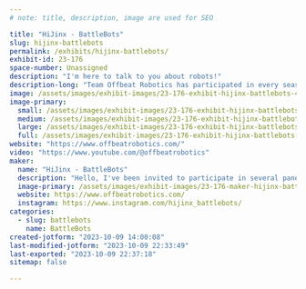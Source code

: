```yaml
---
# note: title, description, image are used for SEO

title: "HiJinx - BattleBots"
slug: hijinx-battlebots
permalink: /exhibits/hijinx-battlebots/
exhibit-id: 23-176
space-number: Unassigned
description: "I'm here to talk to you about robots!"
description-long: "Team Offbeat Robotics has participated in every season of BattleBots since the reboot. The robots have changed from Wrecks to Skorpios to HiJinx, and we are still innovating to bring new and unusual designs to this televised robot competition. "
image: /assets/images/exhibit-images/23-176-exhibit-hijinx-battlebots-43-hijinx-team-photo-7561-large.png
image-primary: 
  small: /assets/images/exhibit-images/23-176-exhibit-hijinx-battlebots-43-hijinx-team-photo-7561-small.png
  medium: /assets/images/exhibit-images/23-176-exhibit-hijinx-battlebots-43-hijinx-team-photo-7561-medium.png
  large: /assets/images/exhibit-images/23-176-exhibit-hijinx-battlebots-43-hijinx-team-photo-7561-large.png
  full: /assets/images/exhibit-images/23-176-exhibit-hijinx-battlebots-43-hijinx-team-photo-7561-full.png
website: "https://www.offbeatrobotics.com/"
video: "https://www.youtube.com/@offbeatrobotics"
maker: 
  name: "HiJinx - BattleBots"
  description: "Hello, I've been invited to participate in several panels at Maker Faire Orlando that will focus on BattleBots (I am the team captain for HiJinx, from Offbeat Robotics), as well as getting kids interested in STEM. I will be participating in the BattleBots VIP event and bringing an item from the show for auction. "
  image-primary: /assets/images/exhibit-images/23-176-maker-hijinx-battlebots-hijinx-team-photo-medium.png
  website: https://www.offbeatrobotics.com/
  instagram: https://www.instagram.com/hijinx_battlebots/
categories: 
  - slug: battlebots
    name: BattleBots
created-jotform: "2023-10-09 14:00:08"
last-modified-jotform: "2023-10-09 22:33:49"
last-exported: "2023-10-09 22:37:18"
sitemap: false

---
```

